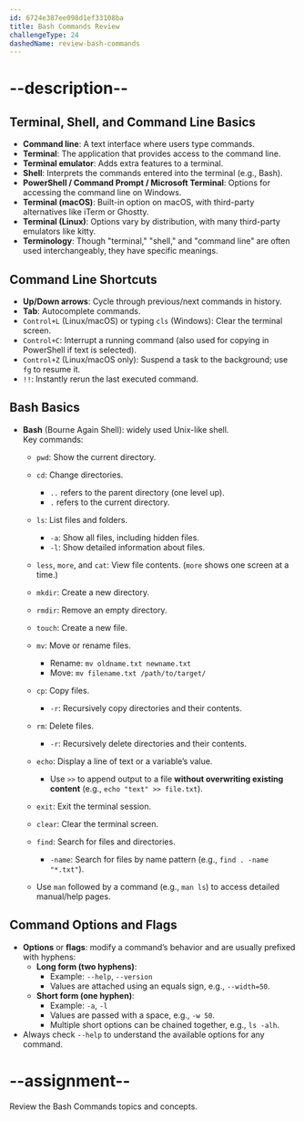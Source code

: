 ```yaml
---
id: 6724e387ee098d1ef33108ba
title: Bash Commands Review
challengeType: 24
dashedName: review-bash-commands
---
```


# --description--

## Terminal, Shell, and Command Line Basics

- **Command line**: A text interface where users type commands.  
- **Terminal**: The application that provides access to the command line.  
- **Terminal emulator**: Adds extra features to a terminal.  
- **Shell**: Interprets the commands entered into the terminal (e.g., Bash).  
- **PowerShell / Command Prompt / Microsoft Terminal**: Options for accessing the command line on Windows.  
- **Terminal (macOS)**: Built-in option on macOS, with third-party alternatives like iTerm or Ghostty.  
- **Terminal (Linux)**: Options vary by distribution, with many third-party emulators like kitty.  
- **Terminology**: Though "terminal," "shell," and "command line" are often used interchangeably, they have specific meanings.  


## Command Line Shortcuts

- **Up/Down arrows**: Cycle through previous/next commands in history.
- **Tab**: Autocomplete commands.
- `Control+L` (Linux/macOS) or typing `cls` (Windows): Clear the terminal screen.
- `Control+C`: Interrupt a running command (also used for copying in PowerShell if text is selected).
- `Control+Z` (Linux/macOS only): Suspend a task to the background; use `fg` to resume it.
- `!!`: Instantly rerun the last executed command.

## Bash Basics

- **Bash** (Bourne Again Shell): widely used Unix-like shell.  
  Key commands:

  - `pwd`: Show the current directory.
  - `cd`: Change directories.
    - `..` refers to the parent directory (one level up).
    - `.` refers to the current directory.
  - `ls`: List files and folders.
    - `-a`: Show all files, including hidden files.
    - `-l`: Show detailed information about files.
  - `less`, `more`, and `cat`: View file contents. (`more` shows one screen at a time.)
  - `mkdir`: Create a new directory.
  - `rmdir`: Remove an empty directory.
  - `touch`: Create a new file.
  - `mv`: Move or rename files.
    - Rename: `mv oldname.txt newname.txt`
    - Move: `mv filename.txt /path/to/target/`
  - `cp`: Copy files.
    - `-r`: Recursively copy directories and their contents.
  - `rm`: Delete files.
    - `-r`: Recursively delete directories and their contents.
  - `echo`: Display a line of text or a variable’s value.
    - Use `>>` to append output to a file **without overwriting existing content** (e.g., `echo "text" >> file.txt`).
  - `exit`: Exit the terminal session.
  - `clear`: Clear the terminal screen.
  - `find`: Search for files and directories.
    - `-name`: Search for files by name pattern (e.g., `find . -name "*.txt"`).

  - Use `man` followed by a command (e.g., `man ls`) to access detailed manual/help pages.

## Command Options and Flags

- **Options** or **flags**: modify a command’s behavior and are usually prefixed with hyphens:
  - **Long form (two hyphens)**:  
    - Example: `--help`, `--version`
    - Values are attached using an equals sign, e.g., `--width=50`.
  - **Short form (one hyphen)**:  
    - Example: `-a`, `-l`
    - Values are passed with a space, e.g., `-w 50`.
    - Multiple short options can be chained together, e.g., `ls -alh`.
- Always check `--help` to understand the available options for any command.

# --assignment--

Review the Bash Commands topics and concepts.
